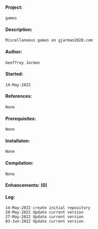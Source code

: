 #### Project:
    games
#### Description:
    Miscellaneous games on gjarman2020.com
#### Author:
    Geoffrey Jarman
#### Started:
    14-May-2022
#### References:
    None
#### Prerequisites:
    None
#### Installaton:
    None
#### Compilation:
    None
#### Enhancements: (0)
#### Log:
    14-May-2022 create initial repository
    20-May-2022 Update current version
    27-May-2022 Update current version
    03-Jun-2022 Update current version 
